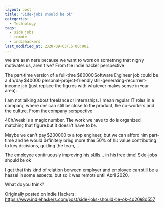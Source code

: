 ```yaml
---
layout: post
title: "Side-jobs should be ok"
categories:
  - Technology
tags:
  - side jobs
  - remote
  - indiehackers
last_modified_at: 2020-09-03T16:00:00Z
---
```


We are all in here because we want to work on something that highly motivates us, aren't we?
From the indie hacker perspective

The part-time version of a full-time $80000 Software Engineer job could be a 4h/day $40000 personal-project-friendly still-generating-recurrent-income job (just replace the figures with whatever makes sense in your area).

I am not talking about freelance or internships. I mean regular IT roles in a company, where one can still be close to the product, the co-workers and the culture.
From the company perspective

40h/week is a magic number. The work we have to do is organized matching that figure but it doesn't have to be.

Maybe we can't pay $200000 to a top engineer, but we can afford him part-time and he would definitely bring more than 50% of his value contributing to key decisions, guiding the team,...

The employee continuously improving his skills... in his free time!
Side-jobs should be ok

I get that this kind of relation between employer and employee can still be a hassel in some aspects, but so it was remote until April 2020.

What do you think?

Originally posted on Indie Hackers: https://www.indiehackers.com/post/side-jobs-should-be-ok-4d2068d557
